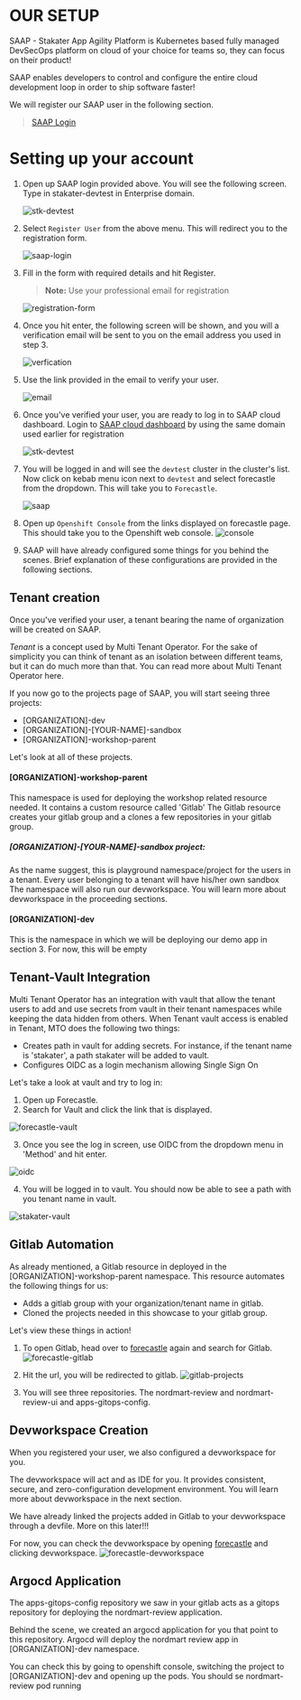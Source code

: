 # OUR SETUP


SAAP - Stakater App Agility Platform is Kubernetes based fully managed DevSecOps platform on cloud of your choice for teams so, they can focus on their product!

SAAP enables developers to control and configure the entire cloud development loop in order to ship software faster!

We will register our SAAP user in the following section.

   > [SAAP Login](https://dev.cloud.stakater.com/)
# Setting up your account

1. Open up SAAP login provided above. You will see the following screen. Type in stakater-devtest in Enterprise domain.

   ![stk-devtest](./images/stk-devtest.png)

2. Select `Register User` from the above menu. This will redirect you to the registration form.

   ![saap-login](./images/saap-login-1.png)

3. Fill in the form with required details and hit Register.

   > **Note:** Use your professional email for registration

   ![registration-form](./images/registration-form.png)

4. Once you hit enter, the following screen will be shown, and you will a verification email will be sent to you on the email address you used in step 3.

   ![verfication](./images/verification.png)

5. Use the link provided in the email to verify your user.

   ![email](./images/email.png)

6. Once you've verified your user, you are ready to log in to SAAP   cloud dashboard. Login to [SAAP cloud dashboard](https://dev.cloud.stakater.com/) by using the same domain used earlier for registration

   ![stk-devtest](./images/stk-devtest.png)

7. You will be logged in and will see the `devtest` cluster in the cluster's list. Now click on kebab menu icon next to `devtest` and select forecastle from the dropdown. This will take you to `Forecastle`.

   ![saap](./images/saap.png)

8. Open up `Openshift Console` from the links displayed on forecastle page. This should take you to the Openshift web console.
   ![console](./images/console.png)

9. SAAP will have already configured some things for you behind the scenes. Brief explanation of these configurations are provided in the following sections.


## Tenant creation

Once you've verified your user, a tenant bearing the name of organization will be created on SAAP.

*_Tenant_* is a concept used by Multi Tenant Operator. For the sake of simplicity you can think of tenant as an isolation between different teams, but it can do much more than that. You can read more about Multi Tenant Operator here.

If you now go to the projects page of SAAP, you will start seeing three projects:
* [ORGANIZATION]-dev
* [ORGANIZATION]-[YOUR-NAME]-sandbox
* [ORGANIZATION]-workshop-parent

Let's look at all of these projects.

#### [ORGANIZATION]-workshop-parent

This namespace is used for deploying the workshop related resource needed. It contains a custom resource called 'Gitlab'
The Gitlab resource creates your gitlab group and a clones a few repositories in your gitlab group.

##### [ORGANIZATION]-[YOUR-NAME]-sandbox project:
As the name suggest, this is playground namespace/project for the users in a tenant. Every user belonging to a tenant will have his/her own sandbox
The namespace will also run our devworkspace. You will learn more about devworkspace in the proceeding sections.

#### [ORGANIZATION]-dev
This is the namespace in which we will be deploying our demo app in section 3. For now, this will be empty

## Tenant-Vault Integration

Multi Tenant Operator has an integration with vault that allow the tenant users to add and use secrets from vault in their tenant namespaces while keeping the data hidden from others.
When Tenant vault access is enabled in Tenant, MTO does the following two things:

* Creates path in vault for adding secrets. For instance, if the tenant name is 'stakater', a path stakater will be added to vault.
* Configures OIDC as a login mechanism allowing Single Sign On

Let's take a look at vault and try to log in:

1. Open up Forecastle.
2. Search for Vault and click the link that is displayed.

![forecastle-vault](./images/forecastle-vault.png)

3. Once you see the log in screen, use OIDC from the dropdown menu in 'Method' and hit enter.

![oidc](./images/oidc-login.png)

4. You will be logged in to vault. You should now be able to see a path with you tenant name in vault.

![stakater-vault](./images/stakater-vault.png)

## Gitlab Automation

As already mentioned, a Gitlab resource in deployed in the [ORGANIZATION]-workshop-parent namespace. This resource automates the following things for us:

* Adds a gitlab group with your organization/tenant name in gitlab.
* Cloned the projects needed in this showcase to your gitlab group.

Let's view these things in action!

1. To open Gitlab, head over to [forecastle](https://forecastle-stakater-forecastle.apps.devtest.vxdqgl7u.kubeapp.cloud/) again and search for Gitlab.
   ![forecastle-gitlab](./images/forecastle-gitlab.png)

2. Hit the url, you will be redirected to gitlab.
   ![gitlab-projects](./images/gitlab-projects.png)

3. You will see three repositories. The nordmart-review and nordmart-review-ui and apps-gitops-config. 
  


## Devworkspace Creation

When you registered your user, we also configured a devworkspace for you.

The devworkspace will act and as IDE for you. It provides  consistent, secure, and zero-configuration development environment. You will learn more about devworkspace in the next section.

We have already linked the projects added in Gitlab to your devworkspace through a devfile. More on this later!!!

For now, you can check the devworkspace by opening [forecastle](https://forecastle-stakater-forecastle.apps.devtest.vxdqgl7u.kubeapp.cloud/)  and clicking devworkspace.
![forecastle-devworkspace](./images/forecastle-devworkspace.png)



## Argocd Application

The apps-gitops-config repository we saw in your gitlab acts as a gitops repository for deploying the nordmart-review application.

Behind the scene, we created an argocd application for you that point to this repository. Argocd will deploy the nordmart review app in [ORGANIZATION]-dev namespace. 

You can check this by going to openshift console, switching the project to [ORGANIZATION]-dev and opening up the pods. You should se nordmart-review pod running

